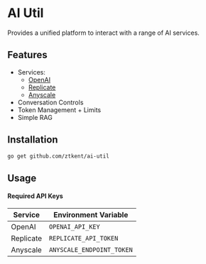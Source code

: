 # AI Util
Provides a unified platform to interact with a range of AI services.

## Features 
- Services:
    - [OpenAI](https://platform.openai.com/docs/overview)
    - [Replicate](https://replicate.com/docs)
    - [Anyscale](https://docs.endpoints.anyscale.com/)
- Conversation Controls
- Token Management + Limits
- Simple RAG

## Installation
```bash
go get github.com/ztkent/ai-util
```

## Usage
#### Required API Keys
| Service   | Environment Variable     |
|-----------|--------------------------|
| OpenAI    | `OPENAI_API_KEY`         |
| Replicate | `REPLICATE_API_TOKEN`    |
| Anyscale  | `ANYSCALE_ENDPOINT_TOKEN`|
